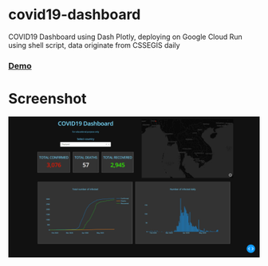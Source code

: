 # covid19-dashboard
 COVID19 Dashboard using Dash Plotly, deploying on Google Cloud Run using shell script, data originate from CSSEGIS daily
 
 ### [Demo](https://th-covid19-dashboard.herokuapp.com/)

# Screenshot
![Image of Website](https://raw.githubusercontent.com/KridtinC/covid19-dashboard/master/screenshot.png)
